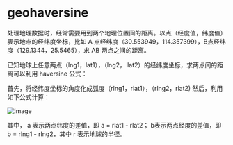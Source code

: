 # geohaversine

处理地理数据时，经常需要用到两个地理位置间的距离。以点（经度值，纬度值）表示地点的经纬度坐标，比如 A 点经纬度（30.553949，114.357399），B点经纬度（129.1344，25.5465），求 AB 两点之间的距离。

已知地球上任意两点（lng1，lat1），（lng2， lat2）的经纬度坐标，求两点间的距离可以利用 haversine 公式：

首先，将经纬度坐标的角度化成弧度（rlng1，rlat1），（rlng2，rlat2)
然后，利用如下公式计算：

![image](https://user-images.githubusercontent.com/23313758/188552930-8294199d-266a-4f69-9cc0-7ad0e394e058.png)

其中， a 表示两点纬度的差值，即 a = rlat1 - rlat2； b表示两点经度的差值，即 b = rlng1 - rlng2，其中 r 表示地球的半径。
